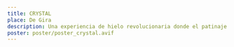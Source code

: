 ```yaml
---
title: CRYSTAL
place: De Gira
description: Una experiencia de hielo revolucionaria donde el patinaje sobre hielo de clase mundial y sublimes acrobacias se fusionan para crear la primera experiencia sobre hielo de Cirque du Soleil.
poster: poster/poster_crystal.avif
---
```

